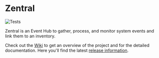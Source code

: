 # Zentral

![Tests](https://github.com/zentralopensource/zentral/workflows/Tests/badge.svg?branch=master)

Zentral is an Event Hub to gather, process, and monitor system events and link them to an inventory.

Check out the [Wiki](https://github.com/zentralopensource/zentral/wiki) to get an overview of the project and for the detailed documentation. Here you'll find the latest [release information](https://github.com/zentralopensource/zentral/releases).
